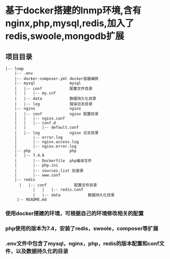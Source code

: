# 基于docker搭建的lnmp环境,含有nginx,php,mysql,redis,加入了redis,swoole,mongodb扩展

## 项目目录
    |-- lnmp   
        |-- .env
        |-- docker-composer.yml docker容器编排
        |-- mysql               mysql          
        |   |-- conf            配置文件目录
        |   |   |-- my.cnf
        |   |-- data            数据持久化目录
        |   |-- log             错误日志目录
        |-- nginx               nginx
        |   |-- conf            nginx 配置目录
        |   |   |-- nginx.conf
        |   |   |-- conf.d
        |   |       |-- default.conf
        |   |-- log             nginx 日志目录
        |       |-- error.log
        |       |-- nginx.access.log
        |       |-- nginx.error.log
        |-- php                 php
        |   |-- 7.4.8
        |       |-- Dockerfile  php编译文件
        |       |-- php.ini
        |       |-- sources.list 加速源
        |       |-- www.conf
        |-- redis
          |   |-- conf            配置文件目录
                |   |   |-- redis.conf
                |   |-- data            数据持久化目录
         |-- README.md            
                    
### 使用docker搭建的环境，可根据自己的环境修改相关的配置
### php使用的版本为7.4，安装了redis，swoole，composer等扩展
### .env文件中包含了mysql，nginx，php，redis的版本配置和conf文件，以及数据持久化的目录
 
    